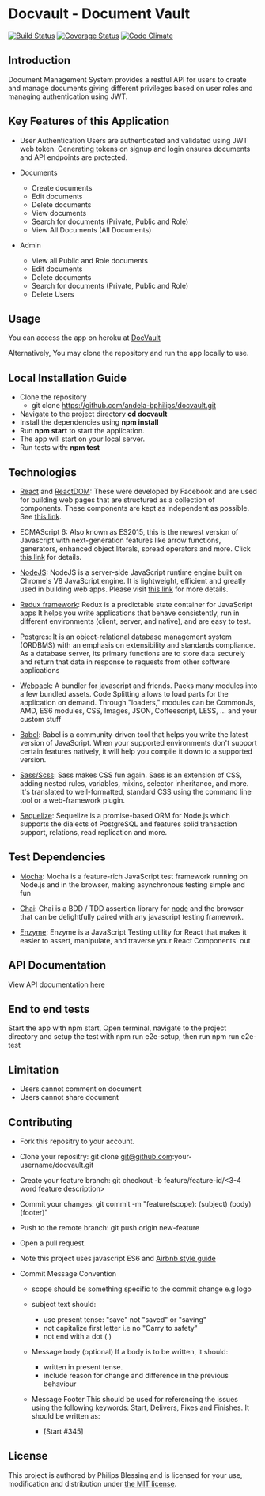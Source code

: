 # Docvault - Document Vault
[![Build Status](https://travis-ci.org/andela-bphilips/docvault.svg?branch=staging)](https://travis-ci.org/andela-bphilips/docvault)
[![Coverage Status](https://coveralls.io/repos/github/andela-bphilips/docvault/badge.svg?branch=staging)](https://coveralls.io/github/andela-bphilips/docvault?branch=staging)
[![Code Climate](https://codeclimate.com/github/andela-bphilips/docvault/badges/gpa.svg)](https://codeclimate.com/github/andela-bphilips/docvault)

## Introduction
 Document Management System provides a restful API for users to create and manage documents giving different privileges based on user roles and managing authentication using JWT.

## Key Features of this Application
* User Authentication
Users are authenticated and validated using JWT web token. Generating tokens on signup and login ensures documents and API endpoints are protected.

* Documents
    * Create documents
    * Edit documents
    * Delete documents
    * View documents
    * Search for documents (Private, Public and Role)
    * View All Documents (All Documents)

* Admin
    * View all Public and Role documents
    * Edit documents
    * Delete documents
    * Search for documents (Private, Public and Role)
    * Delete Users

## Usage

You can access the app on heroku at [DocVault](http://docvault.herokuapp.com)

Alternatively, You may clone the repository and run the app locally to use.

## Local Installation Guide

* Clone the repository 
    * git clone https://github.com/andela-bphilips/docvault.git
* Navigate to the project directory **cd docvault**
* Install the dependencies using **npm install**
* Run **npm start** to start the application.
* The app will start on your local server.
* Run tests with: **npm test**


## Technologies

- [React](https://facebook.github.io/react/) and [ReactDOM](https://facebook.github.io/react/docs/react-dom.html): 
These were developed by Facebook and are used for building web pages that are structured as a collection of 
components. These components are kept as independent as possible. See [this link](https://facebook.github.io/react/).

- ECMAScript 6: Also known as ES2015, this is the newest version of Javascript with 
next-generation features like arrow functions, generators, enhanced object literals, 
spread operators and more. Click [this link](https://en.wikipedia.org/wiki/ECMAScript) for details.

- [NodeJS](https://nodejs.org): NodeJS is a server-side JavaScript runtime engine built 
on Chrome's V8 JavaScript engine. It is lightweight, efficient and greatly used in building 
web apps. Please visit [this link](https://nodejs.org) for more details.


- [Redux framework](https://http://redux.js.org/): Redux is a predictable state container for JavaScript apps
It helps you write applications that behave consistently, run in different environments (client, server, and native), and are easy to test.

- [Postgres](https://postgresql.org/): It is an object-relational database management system (ORDBMS) with an emphasis on extensibility and standards compliance. As a database server, its primary functions are to store data securely and return that data in response to requests from other software applications

- [Webpack](https://webpack.js.org/): A bundler for javascript and friends. Packs many modules into a few bundled assets. Code Splitting allows to load parts for the application on demand. Through "loaders," modules can be CommonJs, AMD, ES6 modules, CSS, Images, JSON, Coffeescript, LESS, ... and your custom stuff

- [Babel](https://babeljs.io/): Babel is a community-driven tool that helps you write the latest version of JavaScript.
When your supported environments don't support certain features natively, it will help you compile it down to a supported version.

- [Sass/Scss](http://sass-lang.com/): Sass makes CSS fun again. Sass is an extension of CSS, adding nested rules, variables, mixins, selector inheritance, and more. It's translated to well-formatted, standard CSS using the command line tool or a web-framework plugin.

- [Sequelize](http://docs.sequelizejs.com/): Sequelize is a promise-based ORM for Node.js which supports the dialects of PostgreSQL and features solid transaction support, relations, read replication and more.

## Test Dependencies

- [Mocha](https://mochajs.org/): Mocha is a feature-rich JavaScript test framework running on Node.js and in the browser, making asynchronous testing simple and fun

- [Chai](chaijs.com/): Chai is a BDD / TDD assertion library for [node](http://nodejs.org) and the browser that can be delightfully paired with any javascript testing framework.

- [Enzyme](airbnb.io/enzyme/docs/api/): Enzyme is a JavaScript Testing utility for React that makes it easier to assert, manipulate, and traverse your React Components' out

## API Documentation
View API documentation [here](https://docvault.herokuapp.com/api-docs/)

## End to end tests

Start the app with npm start,
Open terminal, navigate to the project directory and setup the test with npm run e2e-setup,
then run npm run e2e-test


## Limitation
* Users cannot comment on document
* Users cannot share document

## Contributing

* Fork this repositry to your account.
* Clone your repositry: git clone git@github.com:your-username/docvault.git
* Create your feature branch: git checkout -b feature/feature-id/<3-4 word feature description>
* Commit your changes: git commit -m "feature(scope): (subject) <BLANK LINE> (body) <BLANK LINE> (footer)"
* Push to the remote branch: git push origin new-feature
* Open a pull request.

* Note this project uses javascript ES6 and [Airbnb style guide](https://github.com/airbnb/javascript)
- Commit Message Convention
    - scope should be something specific to the commit change e.g logo
    - subject text should:
        - use present tense: "save" not "saved" or "saving"
        - not capitalize first letter i.e no "Carry to safety"
        - not end with a dot (.)
    - Message body (optional) If a body is to be written, it should:
      - written in present tense.
      - include reason for change and difference in the previous behaviour

    - Message Footer This should be used for referencing the issues using the following keywords: Start, Delivers, Fixes and Finishes. It should be written as:
      - [Start #345]
    
## License

This project is authored by Philips Blessing and is licensed 
for your use, modification and distribution under [the MIT license](https://en.wikipedia.org/wiki/MIT_License). 
